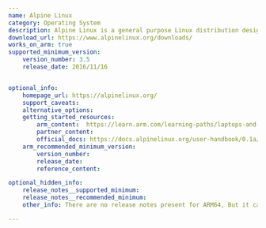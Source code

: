 ```yaml
---
name: Alpine Linux
category: Operating System
description: Alpine Linux is a general purpose Linux distribution designed for power users. It focuses on simplicity, security, and resource efficiency.
download_url: https://www.alpinelinux.org/downloads/
works_on_arm: true
supported_minimum_version:
    version_number: 3.5
    release_date: 2016/11/16


optional_info:
    homepage_url: https://alpinelinux.org/
    support_caveats:
    alternative_options:
    getting_started_resources:
        arm_content:  https://learn.arm.com/learning-paths/laptops-and-desktops/wsl2/import/
        partner_content: 
        official_docs: https://docs.alpinelinux.org/user-handbook/0.1a/index.html
    arm_recommended_minimum_version:
        version_number:
        release_date:
        reference_content:

optional_hidden_info:
    release_notes__supported_minimum: 
    release_notes__recommended_minimum: 
    other_info: There are no release notes present for ARM64, But it can be seen in release archives that v3.5 has the first ARM64 support.

---
```

